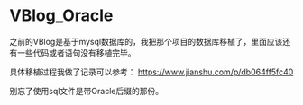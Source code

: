 # VBlog_Oracle
之前的VBlog是基于mysql数据库的，我把那个项目的数据库移植了，里面应该还有一些代码或者语句没有移植完毕。

具体移植过程我做了记录可以参考：
https://www.jianshu.com/p/db064ff5fc40

别忘了使用sql文件是带Oracle后缀的那份。
